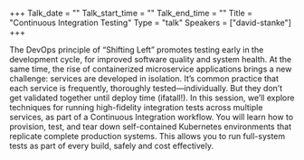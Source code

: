 +++
Talk_date = ""
Talk_start_time = ""
Talk_end_time = ""
Title = "Continuous Integration Testing"
Type = "talk"
Speakers = ["david-stanke"]
+++

The DevOps principle of “Shifting Left” promotes testing early in the development cycle, for improved software quality and system health. At the same time, the rise of containerized microservice applications brings a new challenge: services are developed in isolation. It’s common practice that each service is frequently, thoroughly tested—i​ndividually.​ But they don’t get validated together until deploy time (ifatall!). In this session, we’ll explore techniques for running high-fidelity integration tests across multiple services, as part of a Continuous Integration workflow. You will learn how to provision, test, and tear down self-contained Kubernetes environments that replicate complete production systems. This allows you to run full-system tests as part of every build, safely and cost effectively.
